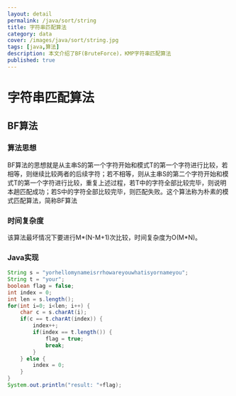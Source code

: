 ```yaml
---
layout: detail
permalink: /java/sort/string
title: 字符串匹配算法
category: data
cover: /images/java/sort/string.jpg
tags: [java,算法]
description: 本文介绍了BF(BruteForce)，KMP字符串匹配算法
published: true
---
```


# 字符串匹配算法

## BF算法

### 算法思想

BF算法的思想就是从主串S的第一个字符开始和模式T的第一个字符进行比较，若相等，则继续比较两者的后续字符；若不相等，则从主串S的第二个字符开始和模式T的第一个字符进行比较，重复上述过程，若T中的字符全部比较完毕，则说明本趟匹配成功；若S中的字符全部比较完毕，则匹配失败。这个算法称为朴素的模式匹配算法，简称BF算法

### 时间复杂度

该算法最坏情况下要进行M*(N-M+1)次比较，时间复杂度为O(M*N)。

### Java实现

```java
String s = "yorhellomynameisrrhowareyouwhatisyornameyou";
String t = "your";
boolean flag = false;
int index = 0;
int len = s.length();
for(int i=0; i<len; i++) {
	char c = s.charAt(i);
	if(c == t.charAt(index)) {
		index++;
		if(index == t.length()) {
			flag = true;
			break;
		}
	} else {
		index = 0;
	}
}
System.out.println("result: "+flag);
```
